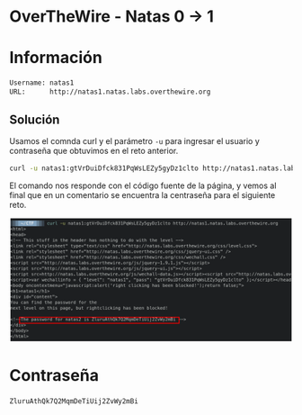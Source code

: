 # OverTheWire - Natas 0 -> 1


# Información

```
Username: natas1
URL:      http://natas1.natas.labs.overthewire.org
```


## Solución

Usamos el comnda curl y el parámetro `-u` para ingresar el usuario y contraseña que obtuvimos en el reto anterior.

```bash
curl -u natas1:gtVrDuiDfck831PqWsLEZy5gyDz1clto http://natas1.natas.labs.overthewire.org
```

El comando nos responde con el código fuente de la página, y vemos al final que en un comentario se encuentra la centraseña para el siguiente reto.

![](./imagenes/natas0-1.png)


# Contraseña

`ZluruAthQk7Q2MqmDeTiUij2ZvWy2mBi`